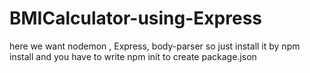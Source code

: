 # BMICalculator-using-Express

here we want nodemon , Express, body-parser 
so just install it by npm install 
and you have to write npm init to create package.json
